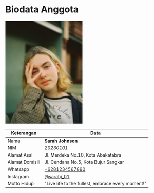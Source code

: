 # Biodata Anggota

![Foto](./20230101_foto.png)

| Keterangan      | Data |
| --------------- | ---- |
| Nama            | **Sarah Johnson** |
| NIM             | *20230101* |
| Alamat Asal     | Jl. Merdeka No.10, Kota Abakatabra |
| Alamat Domisili | Jl. Cendana No.5, Kota Bujur Sangkar |
| Whatsapp        | [+6281234567890](https://wa.me/+6281234567890) |
| Instagram       | [@sarahj_01](https://instagram.com/sarahj_01) |
| Motto Hidup     | "Live life to the fullest, embrace every moment!" |
